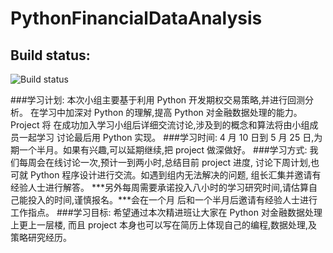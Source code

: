 # PythonFinancialDataAnalysis
## Build status:
![Build status](https://travis-ci.org/ycc1107/PythonFinancialDataAnalysis.svg?branch=master)

###学习计划:
本次小组主要基于利用 Python 开发期权交易策略,并进行回测分析。
在学习中加深对 Python 的理解,提高 Python 对金融数据处理的能力。Project 将
在成功加入学习小组后详细交流讨论,涉及到的概念和算法将由小组成员一起学习
讨论最后用 Python 实现。
###学习时间:
4 月 10 日到 5 月 25 日,为期一个半月。如果有兴趣,可以延期继续,把 project 做深做好。
###学习方式:
我们每周会在线讨论一次,预计一到两小时,总结目前 project 进度,
讨论下周计划,也可就 Python 程序设计进行交流。如遇到组内无法解决的问题,
组长汇集并邀请有经验人士进行解答。
***另外每周需要承诺投入八小时的学习研究时间,请估算自己能投入的时间,谨慎报名。***会在一个月
后和一个半月后邀请有经验人士进行工作指点。
###学习目标:
希望通过本次精进班让大家在 Python 对金融数据处理上更上一层楼,
而且 project 本身也可以写在简历上体现自己的编程,数据处理,及策略研究经历。
